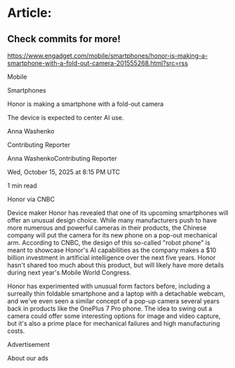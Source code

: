 # Article:

## Check commits for more!
https://www.engadget.com/mobile/smartphones/honor-is-making-a-smartphone-with-a-fold-out-camera-201555268.html?src=rss

Mobile

Smartphones

Honor is making a smartphone with a fold-out camera

The device is expected to center AI use.

Anna Washenko

Contributing Reporter

Anna WashenkoContributing Reporter

Wed, October 15, 2025 at 8:15 PM UTC

1 min read

Honor via CNBC

Device maker Honor has revealed that one of its upcoming smartphones will offer an unusual design choice. While many manufacturers push to have more numerous and powerful cameras in their products, the Chinese company will put the camera for its new phone on a pop-out mechanical arm. According to CNBC, the design of this so-called "robot phone" is meant to showcase Honor's AI capabilities as the company makes a $10 billion investment in artificial intelligence over the next five years. Honor hasn't shared too much about this product, but will likely have more details during next year's Mobile World Congress.

Honor has experimented with unusual form factors before, including a surreally thin foldable smartphone and a laptop with a detachable webcam, and we've even seen a similar concept of a pop-up camera several years back in products like the OnePlus 7 Pro phone. The idea to swing out a camera could offer some interesting options for image and video capture, but it's also a prime place for mechanical failures and high manufacturing costs.

Advertisement

About our ads